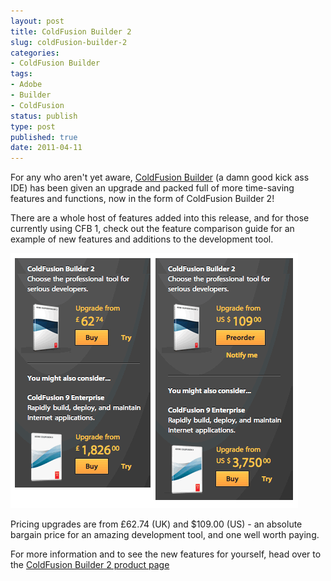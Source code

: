 ```yaml
---
layout: post
title: ColdFusion Builder 2
slug: coldFusion-builder-2
categories:
- ColdFusion Builder
tags:
- Adobe
- Builder
- ColdFusion
status: publish
type: post
published: true
date: 2011-04-11
---
```

<p>For any who aren't yet aware, <a title="Adobe ColdFusion Builder" href="http://www.adobe.com/products/coldfusion-builder.html" target="_blank">ColdFusion Builder</a> (a damn good kick ass IDE) has been given an upgrade and packed full of more time-saving features and functions, now in the form of ColdFusion Builder 2!</p>
<p>There are a whole host of features added into this release, and for those currently using CFB 1, check out the feature comparison guide for an example of new features and additions to the development tool.</p>
<p><img title="ColdFusion Builder 2 upgrade pricing" src="/assets/uploads/2011/04/coldfusionbuilder2_upgrade_prcing.gif" alt="ColdFusion Builder 2 upgrade pricing" /></p>
<p>Pricing upgrades are from £62.74 (UK) and $109.00 (US) - an absolute bargain price for an amazing development tool, and one well worth paying.</p>
<p>For more information and to see the new features for yourself, head over to the <a title="ColdFusion Builder 2 on adobe.com" href="http://www.adobe.com/products/coldfusion-builder.html" target="_blank">ColdFusion Builder 2 product page</a></p>
<p>&nbsp;</p>
